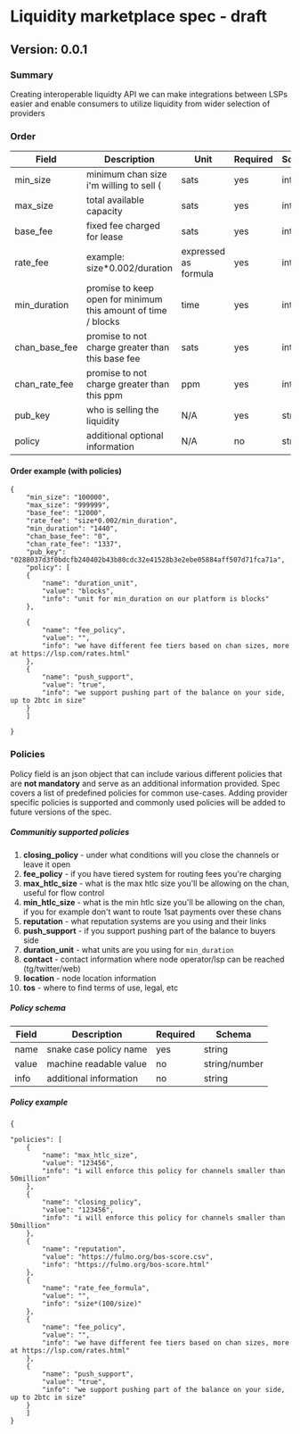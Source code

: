 # Liquidity marketplace spec - draft 


## Version: 0.0.1

### Summary

Creating interoperable liquidty API we can make integrations between LSPs easier and enable consumers to utilize liquidity from wider selection of providers 


### Order


| Field  |  Description |   Unit | Required | Schema
|---|---|---|---|---|
|  min_size  | minimum chan size i'm willing to sell (  | sats |yes|integer| 
|  max_size  |  total available capacity  | sats |yes| integer |
|  base_fee |  fixed fee charged for lease  |  sats | yes | integer 
|  rate_fee |  example: size*0.002/duration | expressed as formula |yes|integer|
| min_duration   |  promise to keep open for minimum this amount of time / blocks | time |yes| integer | 
| chan_base_fee   |  promise to not charge greater than this base fee   |  sats|yes| integer|
| chan_rate_fee   |  promise to not charge greater than this ppm  | ppm |yes|integer| 
|  pub_key  |  who is selling the liquidity   | N/A|yes| string
|  policy  |  additional optional information  |N/A|no| string 

#### Order example (with policies)
```
{
	"min_size": "100000",
	"max_size": "999999",
	"base_fee":	"12000",
	"rate_fee": "size*0.002/min_duration",
	"min_duration": "1440",
	"chan_base_fee": "0",
	"chan_rate_fee": "1337",
	"pub_key": "0288037d3f0bdcfb240402b43b80cdc32e41528b3e2ebe05884aff507d71fca71a",
	"policy": [ 
	{
		"name": "duration_unit",
		"value": "blocks", 
		"info": "unit for min_duration on our platform is blocks" 
	},

	{
		"name": "fee_policy", 
		"value": "",
		"info": "we have different fee tiers based on chan sizes, more at https://lsp.com/rates.html" 
	},
	{
		"name": "push_support",
		"value": "true",
		"info": "we support pushing part of the balance on your side, up to 2btc in size"
	}
	]

}
```


### Policies
Policy field is an  json object that can include various different policies that are **not mandatory** and serve as an additional information provided. Spec covers a list of predefined policies for common use-cases. Adding provider specific policies is supported and commonly used policies will be added to future versions of the spec.

##### Communitiy supported policies
1. **closing_policy** - under what conditions will you close the channels or leave it open 
2. **fee_policy** - if you have tiered system for routing fees you're charging 
3. **max_htlc_size**  - what is the max htlc size you'll be allowing on the chan, useful for flow control
4. **min_htlc_size**  - what is the min htlc size you'll be allowing on the chan, if you for example don't want to route 1sat payments over these chans
5. **reputation** - what reputation systems are you using and their links 
6. **push_support** - if you support pushing part of the balance to buyers side 
7. **duration_unit** - what units are you using for `min_duration`
8. **contact** - contact information where node operator/lsp can be reached (tg/twitter/web)
9. **location** - node location information
10. **tos** - where to find terms of use, legal, etc 


##### Policy schema
| Field  |  Description |  Required | Schema
|---|---|---|---|
|  name  | snake case policy name | yes|string| 
|  value  | machine readable value | no|string/number| 
|  info  | additional information | no|string| 


##### Policy example
```
{

"policies": [ 
	{
		"name": "max_htlc_size",
		"value": "123456", 
		"info": "i will enforce this policy for channels smaller than 50million" 
	},
	{
		"name": "closing_policy", 
		"value": "123456", 
		"info": "i will enforce this policy for channels smaller than 50million" 
	},
	{
		"name": "reputation", 
		"value": "https://fulmo.org/bos-score.csv",
		"info": "https://fulmo.org/bos-score.html"
	},
	{
		"name": "rate_fee_formula", 
		"value": "", 
		"info": "size*(100/size)" 
	},		
	{
		"name": "fee_policy", 
		"value": "",
		"info": "we have different fee tiers based on chan sizes, more at https://lsp.com/rates.html" 
	},
	{
		"name": "push_support",
		"value": "true",
		"info": "we support pushing part of the balance on your side, up to 2btc in size"
	}
	]
}
```

